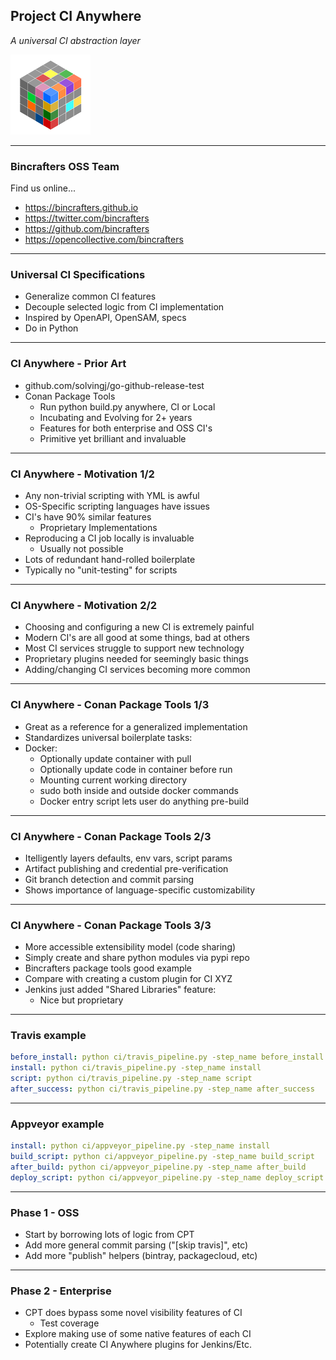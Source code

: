 ## Project CI Anywhere
*A universal CI abstraction layer*

![Image](./assets/BcCube128.png)

---
### Bincrafters OSS Team

Find us online...
* https://bincrafters.github.io
* https://twitter.com/bincrafters
* https://github.com/bincrafters
* https://opencollective.com/bincrafters

---
### Universal CI Specifications
* Generalize common CI features 
* Decouple selected logic from CI implementation
* Inspired by OpenAPI, OpenSAM, specs 
* Do in Python

---
### CI Anywhere - Prior Art
* github.com/solvingj/go-github-release-test
* Conan Package Tools
	* Run python build.py anywhere,  CI or Local
	* Incubating and Evolving for 2+ years
	* Features for both enterprise and OSS CI's
	* Primitive yet brilliant and invaluable
	
---
### CI Anywhere - Motivation 1/2
* Any non-trivial scripting with YML is awful
* OS-Specific scripting languages have issues
* CI's have 90% similar features
	* Proprietary Implementations
* Reproducing a CI job locally is invaluable
	* Usually not possible
* Lots of redundant hand-rolled boilerplate
* Typically no "unit-testing" for scripts

---
### CI Anywhere - Motivation 2/2
* Choosing and configuring a new CI is extremely painful
* Modern CI's are all good at some things, bad at others
* Most CI services struggle to support new technology
* Proprietary plugins needed for seemingly basic things
* Adding/changing CI services becoming more common

---
### CI Anywhere - Conan Package Tools 1/3
* Great as a reference for a generalized implementation
* Standardizes universal boilerplate tasks:
* Docker:
	* Optionally update container with pull 
	* Optionally update code in container before run
	* Mounting current working directory
	* sudo both inside and outside docker commands
	* Docker entry script lets user do anything pre-build

---
### CI Anywhere - Conan Package Tools 2/3
* Itelligently layers defaults, env vars, script params
* Artifact publishing and credential pre-verification
* Git branch detection and commit parsing
* Shows importance of language-specific customizability

---
### CI Anywhere - Conan Package Tools 3/3
* More accessible extensibility model (code sharing)
* Simply create and share python modules via pypi repo
* Bincrafters package tools good example
* Compare with creating a custom plugin for CI XYZ
* Jenkins just added "Shared Libraries" feature: 
	* Nice but proprietary

---
### Travis example
```yml
before_install: python ci/travis_pipeline.py -step_name before_install
install: python ci/travis_pipeline.py -step_name install
script: python ci/travis_pipeline.py -step_name script
after_success: python ci/travis_pipeline.py -step_name after_success
```
---
### Appveyor example
```yml
install: python ci/appveyor_pipeline.py -step_name install
build_script: python ci/appveyor_pipeline.py -step_name build_script
after_build: python ci/appveyor_pipeline.py -step_name after_build
deploy_script: python ci/appveyor_pipeline.py -step_name deploy_script
```
---
### Phase 1 - OSS
* Start by borrowing lots of logic from CPT
* Add more general commit parsing ("[skip travis]", etc)
* Add more "publish" helpers (bintray, packagecloud, etc)


---
### Phase 2 - Enterprise
* CPT does bypass some novel visibility features of CI 
	* Test coverage  
* Explore making use of some native features of each CI
* Potentially create CI Anywhere plugins for Jenkins/Etc.
